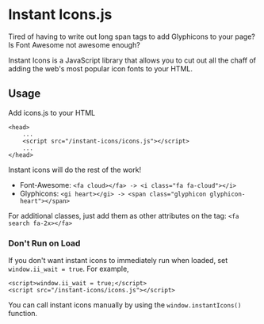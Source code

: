 # Instant Icons.js
Tired of having to write out long span tags to add Glyphicons to your page? Is Font Awesome not awesome enough?

Instant Icons is a JavaScript library that allows you to cut out all the chaff of adding the web's most popular icon fonts to your HTML.

## Usage
Add icons.js to your HTML

```
<head>
    ...
    <script src="/instant-icons/icons.js"></script>
    ...
</head>
```

Instant icons will do the rest of the work!

 * Font-Awesome: `<fa cloud></fa> -> <i class="fa fa-cloud"></i>`
 * Glyphicons: `<gi heart></gi> -> <span class="glyphicon glyphicon-heart"></span>`

For additional classes, just add them as other attributes on the tag: `<fa search fa-2x></fa>`

### Don't Run on Load
If you don't want instant icons to immediately run when loaded, set `window.ii_wait = true`. For example,

```
<script>window.ii_wait = true;</script>
<script src="/instant-icons/icons.js"></script>
```

You can call instant icons manually by using the `window.instantIcons()` function.
